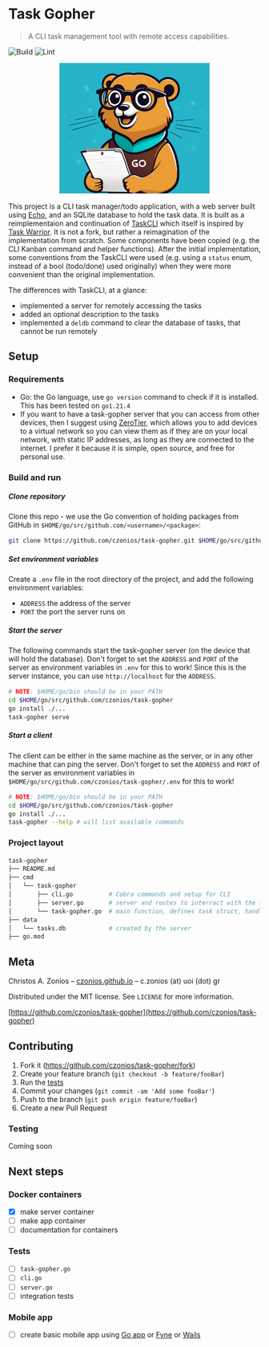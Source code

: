 # Task Gopher
> A CLI task management tool with remote access capabilities.

![Build](https://github.com/czonios/task-gopher/actions/workflows/go.yml/badge.svg)
![Lint](https://github.com/czonios/task-gopher/actions/workflows/lint.yml/badge.svg)

<p align="center">
  <img width=300 src="./assets/logo.png">
</p>

This project is a CLI task manager/todo application, with a web server built using [Echo][echo], and an SQLite database to hold the task data.
It is built as a reimplementaion and continuation of [TaskCLI](https://github.com/charmbracelet/taskcli/tree/main) which itself is inspired by [Task Warrior](https://taskwarrior.org/). It is not a fork, but rather a reimagination of the implementation from scratch. Some components have been copied (e.g. the CLI Kanban command and helper functions). After the initial implementation, some conventions from the TaskCLI were used (e.g. using a `status` enum, instead of a bool (todo/done) used originally) when they were more convenient than the original implementation.

The differences with TaskCLI, at a glance:
- implemented a server for remotely accessing the tasks
- added an optional description to the tasks
- implemented a `deldb` command to clear the database of tasks, that cannot be run remotely

## Setup

### Requirements
- Go: the Go language, use `go version` command to check if it is installed. This has been tested on `go1.21.4`
- If you want to have a task-gopher server that you can access from other devices, then I suggest using [ZeroTier][zerotier], which allows you to add devices to a virtual network so you can view them as if they are on your local network, with static IP addresses, as long as they are connected to the internet. I prefer it because it is simple, open source, and free for personal use.

### Build and run
##### Clone repository
Clone this repo - we use the Go convention of holding packages from GitHub in `$HOME/go/src/github.com/<username>/<package>`:
```sh
git clone https://github.com/czonios/task-gopher.git $HOME/go/src/github.com/czonios
```

##### Set environment variables
Create a `.env` file in the root directory of the project, and add the following environment variables:
- `ADDRESS` the address of the server
- `PORT` the port the server runs on

##### Start the server
The following commands start the task-gopher server (on the device that will hold the database). Don't forget to set the `ADDRESS` and `PORT` of the server as environment variables in `.env` for this to work! Since this is the server instance, you can use `http://localhost` for the `ADDRESS`.
```sh
# NOTE: $HOME/go/bin should be in your PATH
cd $HOME/go/src/github.com/czonios/task-gopher
go install ./...
task-gopher serve
```

##### Start a client
The client can be either in the same machine as the server, or in any other machine that can ping the server.
Don't forget to set the `ADDRESS` and `PORT` of the server as environment variables in `$HOME/go/src/github.com/czonios/task-gopher/.env` for this to work!
```sh
# NOTE: $HOME/go/bin should be in your PATH
cd $HOME/go/src/github.com/czonios/task-gopher
go install ./...
task-gopher --help # will list available commands
```

### Project layout

```sh
task-gopher
├── README.md
├── cmd
│   └── task-gopher
│       ├── cli.go          # Cobra commands and setup for CLI
│       ├── server.go       # server and routes to interract with the task manager
│       └── task-gopher.go  # main function, defines task struct, handles initial setup
├── data
│   └── tasks.db            # created by the server
├── go.mod
```

## Meta

Christos A. Zonios – [czonios.github.io](https://czonios.github.io) – c.zonios (at) uoi (dot) gr

Distributed under the MIT license. See ``LICENSE`` for more information.

[https://github.com/czonios/task-gopher](https://github.com/czonios/task-gopher)

## Contributing

1. Fork it (<https://github.com/czonios/task-gopher/fork>)
2. Create your feature branch (`git checkout -b feature/fooBar`)
3. Run the [tests](#tests)
4. Commit your changes (`git commit -am 'Add some fooBar'`)
5. Push to the branch (`git push origin feature/fooBar`)
6. Create a new Pull Request

### Testing

Coming soon

## Next steps

### Docker containers
- [x] make server container
- [ ] make app container
- [ ] documentation for containers

### Tests
- [ ] `task-gopher.go`
- [ ] `cli.go`
- [ ] `server.go`
- [ ] integration tests

### Mobile app
- [ ] create basic mobile app using [Go app][gomobile] or [Fyne][fyne] or [Wails][wails]

[lipgloss]: https://github.com/charmbracelet/lipgloss
[charm]: https://github.com/charmbracelet/charm
[cobra]: https://github.com/spf13/cobra
[kanban-video]: https://www.youtube.com/watch?v=ZA93qgdLUzM&list=PLLLtqOZfy0pcFoSIeGXO-SOaP9qLqd_H6
[fyne]: https://fyne.io/
[wails]: https://wails.io/
[gomobile]: https://pkg.go.dev/golang.org/x/mobile/app
[zerotier]: https://www.zerotier.com/
[echo]: https://echo.labstack.com/